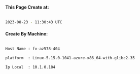 
   
#### This Page Create at:

```bash

2023-08-23 - 11:30:43 UTC

```

#### Create By Machine:

```bash

Host Name : fv-az578-404

platform  : Linux-5.15.0-1041-azure-x86_64-with-glibc2.35

Ip Local  : 10.1.0.184

```

